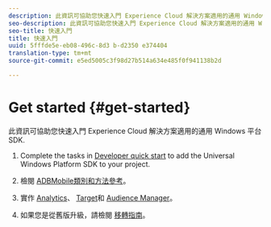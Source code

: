 ```yaml
---
description: 此資訊可協助您快速入門 Experience Cloud 解決方案適用的通用 Windows 平台 SDK
seo-description: 此資訊可協助您快速入門 Experience Cloud 解決方案適用的通用 Windows 平台 SDK
seo-title: 快速入門
title: 快速入門
uuid: 5fffde5e-eb08-496c-8d3 b-d2350 e374404
translation-type: tm+mt
source-git-commit: e5ed5005c3f98d27b514a634e485f0f941138b2d

---
```



# Get started {#get-started}

此資訊可協助您快速入門 Experience Cloud 解決方案適用的通用 Windows 平台 SDK.

1. Complete the tasks in [Developer quick start](/help/universal-windows/c-getting-started/dev-qs.md) to add the Universal Windows Platform SDK to your project.

1. 檢閱 [ADBMobile類別和方法參考](/help/universal-windows/c-configuration/methods.md)。

1. 實作 [Analytics](/help/universal-windows/analytics/analytics-methods.md)、 [Target](/help/universal-windows/target/target-methods.md)和 [Audience Manager](/help/universal-windows/audiencemgmt/audience-manager-methods.md)。

1. 如果您是從舊版升級，請檢閱 [移轉指南](/help/universal-windows/migration-v3.md)。
